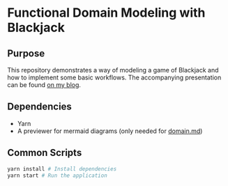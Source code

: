 # Functional Domain Modeling with Blackjack

## Purpose

This repository demonstrates a way of modeling a game of Blackjack and how to implement some basic workflows. The accompanying presentation can be found [on my blog](https://blog.thesoftwarementor.com/presentations/#taking-a-gamble-with-functional-domain-modeling).

## Dependencies

- Yarn
- A previewer for mermaid diagrams (only needed for [domain.md](domain.md))

## Common Scripts

```sh
yarn install # Install dependencies
yarn start # Run the application
```
